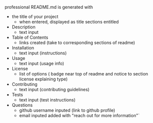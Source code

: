 professional README.md is generated with  
* the title of your project 
  - when entered, displayed as title sections entitled  
* Description
  - text input  
* Table of Contents
  - links created (take to corresponding sections of readme)  
* Installation
  - text input (instructions)  
* Usage
  - text input (usage info)  
* License
  - list of options ( badge near top of readme and notice to section license explaining type)  
* Contributing
  - text input (contributing guidelines)  
* Tests
  - text input (test instructions)  
* Questions 
  - github username inputed (link to github profile) 
  - email inputed added with "reach out for more information"` 
